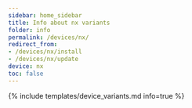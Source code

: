 ```yaml
---
sidebar: home_sidebar
title: Info about nx variants
folder: info
permalink: /devices/nx/
redirect_from:
- /devices/nx/install
- /devices/nx/update
device: nx
toc: false
---
```

{% include templates/device_variants.md info=true %}
